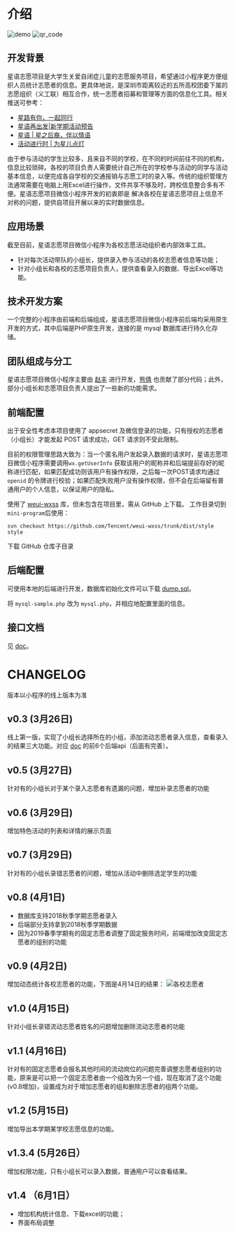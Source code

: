 # 介绍
![demo](./demo.gif)
![qr_code](qr_code.jpg)
## 开发背景
星语志愿项目是大学生关爱自闭症儿童的志愿服务项目，希望通过小程序更方便组织人员统计志愿者的信息。更具体地说，是深圳市距离较近的五所高校团委下属的志愿组织（义工联）相互合作，统一志愿者招募和管理等方面的信息化工具。相关推送可参考：

* [星路有你，一起同行](https://mp.weixin.qq.com/s/byIknsUz62tn1YJlp10byQ)
* [星语再出发|新学期活动预告](https://mp.weixin.qq.com/s/hSAWZha7Tkq2MzG_uOD06Q)
* [星语 | 星之后裔，伴以情语](https://mp.weixin.qq.com/s/VM50R464I1mo3E6GOoEZew)
* [活动进行时 | 为星儿点灯](https://mp.weixin.qq.com/s/RyINo_CrGJZAUaHekhHcPg)

由于参与活动的学生比较多，且来自不同的学校，在不同的时间前往不同的机构，信息比较琐碎。各校的项目负责人需要统计自己所在的学校参与活动的同学与活动基本信息，以便完成各自学校的交通报销与志愿工时的录入等。传统的组织管理方法通常需要在电脑上用Excel进行操作，文件共享不够及时，跨校信息整合多有不便。星语志愿项目微信小程序开发的初衷即是
解决各校在星语志愿项目上信息不对称的问题，提供自项目开展以来的实时数据信息。

## 应用场景

截至目前，星语志愿项目微信小程序为各校志愿活动组织者内部效率工具。

* 针对每次活动带队的小组长，提供录入参与活动的各校志愿者信息等功能；
* 针对小组长和各校的志愿项目负责人，提供查看录入的数据、导出Excel等功能。

## 技术开发方案

一个完整的小程序由前端和后端组成，星语志愿项目微信小程序前后端均采用原生开发的方式，其中后端是PHP原生开发，连接的是 mysql 数据库进行持久化存储。

## 团队组成与分工

星语志愿项目微信小程序主要由 [赵丰](https://github.com/zhaofeng-shu33) 进行开发，[熊倩](https://github.com/Prisicilla) 也贡献了部分代码；此外，部分小组长和志愿项目负责人提出了一些新的功能需求。

## 前端配置
出于安全性考虑本项目使用了 appsecret 及微信登录的功能，只有授权的志愿者（小组长）才能发起 POST 请求成功，GET 请求则不受此限制。

目前的权限管理思路大致为：当一个匿名用户发起录入数据的请求时，星语志愿项目微信小程序需要调用`wx.getUserInfo` 获取该用户的昵称并和后端提前存好的昵称进行匹配，如果匹配成功则该用户有操作权限，之后每一次POST请求均通过 `openid` 的令牌进行校验；如果匹配失败用户没有操作权限，但不会在后端留有普通用户的个人信息，以保证用户的隐私。

使用了 [weui-wxss](https://github.com/Tencent/weui-wxss) 库，但未包含在项目里，需从 GitHub 上下载。
工作目录切到 `mini-program`后使用：
```shell
svn checkout https://github.com/Tencent/weui-wxss/trunk/dist/style style
```
下载 GitHub 仓库子目录

## 后端配置
可使用本地的后端进行开发，数据库初始化文件可以下载 [dump.sql](https://www.leidenschaft.cn/xingyu/mysql_dump.sql)。

将 `mysql-sample.php` 改为 `mysql.php`，并相应地配置里面的信息。

## 接口文档
见 [doc](doc.md)。

# CHANGELOG
版本以小程序的线上版本为准

## v0.3 (3月26日)
线上第一版，实现了小组长选择所在的小组，添加流动志愿者录入信息，查看录入的结果三大功能。对应 [doc](doc.md) 的前6个后端api（后面有完善）。

## v0.5 (3月27日)
针对有的小组长对于某个录入志愿者有遗漏的问题，增加补录志愿者的功能
 
## v0.6 (3月29日)
增加特色活动的列表和详情的展示页面

## v0.7 (3月29日)
针对有的小组长录错志愿者的问题，增加从活动中删除选定学生的功能

## v0.8 (4月1日)
* 数据库支持2018秋季学期志愿者录入
* 后端部分支持拿到2018秋季学期数据
* 因为2019春季学期有的固定志愿者调整了固定服务时间，前端增加改变固定志愿者的组别的功能

## v0.9 (4月2日)
增加动态统计各校志愿者的功能，下图是4月14日的结果：
![各校志愿者](volunteer_statistics.jpg)

## v1.0 (4月15日)
针对小组长录错流动志愿者姓名的问题增加删除流动志愿者的功能

## v1.1 (4月16日)
针对有的固定志愿者会报名其他时间的流动岗位的问题完善调整志愿者组别的功能，原来是可以把一个固定志愿者由一个组改为另一个组，现在取消了这个功能(v0.8增加)，设置成为对于增加志愿者的组和删除志愿者的组两个功能。

## v1.2 (5月15日)
增加导出本学期某学校志愿信息的功能。

## v1.3.4 (5月26日）
增加权限功能，只有小组长可以录入数据，普通用户可以查看结果。

## v1.4 （6月1日）
* 增加机构统计信息、下载excel的功能；
* 界面布局调整